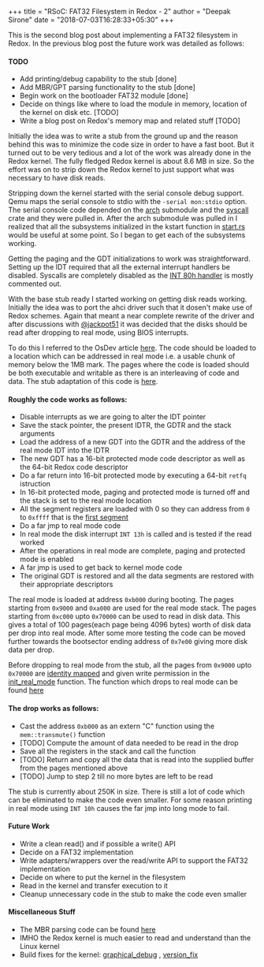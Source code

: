 +++
title = "RSoC: FAT32 Filesystem in Redox - 2"
author = "Deepak Sirone"
date = "2018-07-03T16:28:33+05:30"
+++

This is the second blog post about implementing a FAT32 filesystem in Redox. In the previous blog post the future work was detailed as follows:

#### TODO
* Add printing/debug capability to the stub [done]
* Add MBR/GPT parsing functionality to the stub [done]
* Begin work on the bootloader FAT32 module [done]
* Decide on things like where to load the module in memory, location of the kernel on disk etc. [TODO]
* Write a blog post on Redox's memory map and related stuff [TODO]

Initially the idea was to write a stub from the ground up and the reason behind this was to minimize the code size in order to have a fast boot. But it turned out to be very tedious and a lot of the work was already done in the Redox kernel. The fully fledged Redox kernel is about 8.6 MB in size. So the effort was on to strip down the Redox kernel to just support what was necessary to have disk reads.

Stripping down the kernel started with the serial console debug support. Qemu maps the serial console to stdio with the `-serial mon:stdio` option. The serial console code depended on the [arch](https://gitlab.redox-os.org/redox-os/kernel/tree/master/src/arch/x86_64) submodule and the [syscall](https://gitlab.redox-os.org/redox-os/syscall) crate and they were pulled in. After the arch submodule was pulled in I realized that all the subsystems initialized in the kstart function in [start.rs](https://gitlab.redox-os.org/redox-os/kernel/blob/master/src/arch/x86_64/start.rs#L51) would be useful at some point. So I began to get each of the subsystems working.

Getting the paging and the GDT initializations to work was straightforward. Setting up the IDT required that all the external interrupt handlers be disabled. Syscalls are completely disabled as the [INT 80h handler](https://github.com/deepaksirone/redox-loader/blob/master/src/arch/x86_64/interrupt/syscall.rs#L5) is mostly commented out.

With the base stub ready I started working on getting disk reads working. Initially the idea was to port the ahci driver such that it dosen't make use of Redox schemes. Again that meant a near complete rewrite of the driver and after discussions with [@jackpot51](https://github.com/jackpot51/) it was decided that the disks should be read after dropping to real mode, using BIOS interrupts.


To do this I referred to the OsDev article [here](https://forum.osdev.org/viewtopic.php?f=1&t=23125). The code should be loaded to a location which can be addressed in real mode i.e. a usable chunk of memory below the 1MB mark. The pages where the code is loaded should be both executable and writable as there is an interleaving of code and data. The stub adaptation of this code is [here](https://github.com/deepaksirone/redox-loader/blob/master/bootloader/x86_64/real.asm).

#### Roughly the code works as follows:
* Disable interrupts as we are going to alter the IDT pointer
* Save the stack pointer, the present IDTR, the GDTR and the stack arguments
* Load the address of a new GDT into the GDTR and the address of the real mode IDT into the IDTR
* The new GDT has a 16-bit protected mode code descriptor as well as the 64-bit Redox code descriptor
* Do a far return into 16-bit protected mode by executing a 64-bit `retfq` istruction
* In 16-bit protected mode, paging and protected mode is turned off and the stack is set to the real mode location
* All the segment registers are loaded with 0 so they can address from `0` to `0xffff` that is the [first segment](https://wiki.osdev.org/Real_Mode#Memory_Addressing)
* Do a far jmp to real mode code
* In real mode the disk interrupt `INT 13h` is called and is tested if the read worked
* After the operations in real mode are complete, paging and protected mode is enabled
* A far jmp is used to get back to kernel mode code
* The original GDT is restored and all the data segments are restored with their appropriate descriptors

The real mode is loaded at address `0xb000` during booting. The pages starting from `0x9000` and `0xa000` are used for the real mode stack. The pages starting from `0xc000` upto `0x70000` can be used to read in disk data. This gives a total of 100 pages(each page being 4096 bytes) worth of disk data per drop into real mode. After some more testing the code can be moved further towards the bootsector ending address of `0x7e00` giving more disk data per drop.

Before dropping to real mode from the stub, all the pages from `0x9000` upto `0x70000` are [identity mapped](https://wiki.osdev.org/Identity_Paging) and given write permission in the [init_real_mode](https://github.com/deepaksirone/redox-loader/blob/master/src/fs/mod.rs#L37) function. The function which drops to real mode can be found [here](https://github.com/deepaksirone/redox-loader/blob/master/src/fs/mod.rs#L69)

#### The drop works as follows:
* Cast the address `0xb000` as an extern "C" function using the `mem::transmute()` function
* [TODO] Compute the amount of data needed to be read in the drop
* Save all the registers in the stack and call the function
* [TODO] Return and copy all the data that is read into the supplied buffer from the pages mentioned above
* [TODO] Jump to step 2 till no more bytes are left to be read

The stub is currently about 250K in size. There is still a lot of code which can be eliminated to make the code even smaller. For some reason printing in real mode using `INT 10h` causes the far jmp into long mode to fail.

#### Future Work
* Write a clean read() and if possible a write() API
* Decide on a FAT32 implementation
* Write adapters/wrappers over the read/write API to support the FAT32 implementation
* Decide on where to put the kernel in the filesystem
* Read in the kernel and transfer execution to it
* Cleanup unnecessary code in the stub to make the code even smaller

#### Miscellaneous Stuff
* The MBR parsing code can be found [here](https://github.com/deepaksirone/redox-loader/blob/master/src/fs/mbr.rs)
* IMHO the Redox kernel is much easier to read and understand than the Linux kernel
* Build fixes for the kernel: [graphical_debug](https://gitlab.redox-os.org/redox-os/kernel/merge_requests/91) , [version_fix](https://gitlab.redox-os.org/redox-os/kernel/merge_requests/92)
